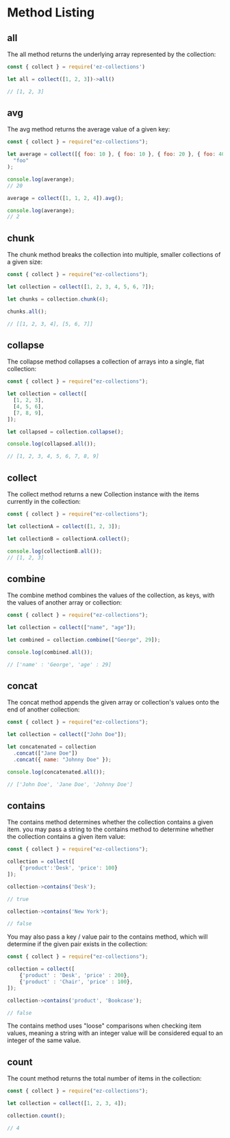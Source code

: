 # Method Listing

## all

The all method returns the underlying array represented by the collection:

```js
const { collect } = require('ez-collections')

let all = collect([1, 2, 3])->all()

// [1, 2, 3]
```

## avg

The avg method returns the average value of a given key:

```js
const { collect } = require("ez-collections");

let average = collect([{ foo: 10 }, { foo: 10 }, { foo: 20 }, { foo: 40 }]).avg(
  "foo"
);

console.log(averange);
// 20

average = collect([1, 1, 2, 4]).avg();

console.log(averange);
// 2
```

## chunk

The chunk method breaks the collection into multiple, smaller collections of a given size:

```js
const { collect } = require("ez-collections");

let collection = collect([1, 2, 3, 4, 5, 6, 7]);

let chunks = collection.chunk(4);

chunks.all();

// [[1, 2, 3, 4], [5, 6, 7]]
```

## collapse

The collapse method collapses a collection of arrays into a single, flat collection:

```js
const { collect } = require("ez-collections");

let collection = collect([
  [1, 2, 3],
  [4, 5, 6],
  [7, 8, 9],
]);

let collapsed = collection.collapse();

console.log(collapsed.all());

// [1, 2, 3, 4, 5, 6, 7, 8, 9]
```

## collect

The collect method returns a new Collection instance with the items currently in the collection:

```js
const { collect } = require("ez-collections");

let collectionA = collect([1, 2, 3]);

let collectionB = collectionA.collect();

console.log(collectionB.all());
// [1, 2, 3]
```

## combine

The combine method combines the values of the collection, as keys, with the values of another array or collection:

```js
const { collect } = require("ez-collections");

let collection = collect(["name", "age"]);

let combined = collection.combine(["George", 29]);

console.log(combined.all());

// ['name' : 'George', 'age' : 29]
```

## concat

The concat method appends the given array or collection's values onto the end of another collection:

```js
const { collect } = require("ez-collections");

let collection = collect(["John Doe"]);

let concatenated = collection
  .concat(["Jane Doe"])
  .concat({ name: "Johnny Doe" });

console.log(concatenated.all());

// ['John Doe', 'Jane Doe', 'Johnny Doe']
```

## contains

The contains method determines whether the collection contains a given item. you may pass a string to the contains method to determine whether the collection contains a given item value:

```js
const { collect } = require("ez-collections");

collection = collect([
    {'product':'Desk', 'price': 100}
]);

collection->contains('Desk');

// true

collection->contains('New York');

// false

```

You may also pass a key / value pair to the contains method, which will determine if the given pair exists in the collection:

```js
const { collect } = require("ez-collections");

collection = collect([
    {'product' : 'Desk', 'price' : 200},
    {'product' : 'Chair', 'price' : 100},
]);

collection->contains('product', 'Bookcase');

// false
```

The contains method uses "loose" comparisons when checking item values, meaning a string with an integer value will be considered equal to an integer of the same value.

## count

The count method returns the total number of items in the collection:

```js
const { collect } = require("ez-collections");

let collection = collect([1, 2, 3, 4]);

collection.count();

// 4
```
